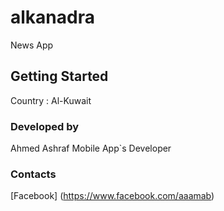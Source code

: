 # alkanadra

News App

## Getting Started

Country : Al-Kuwait

### Developed by 

Ahmed Ashraf 
Mobile App`s Developer

### Contacts
[Facebook] (https://www.facebook.com/aaamab)